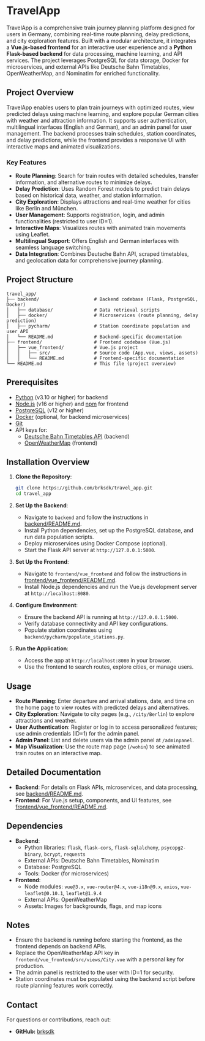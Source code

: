 # TravelApp

TravelApp is a comprehensive train journey planning platform designed for users in Germany, combining real-time route planning, delay predictions, and city exploration features. Built with a modular architecture, it integrates a **Vue.js-based frontend** for an interactive user experience and a **Python Flask-based backend** for data processing, machine learning, and API services. The project leverages PostgreSQL for data storage, Docker for microservices, and external APIs like Deutsche Bahn Timetables, OpenWeatherMap, and Nominatim for enriched functionality.

## Project Overview
TravelApp enables users to plan train journeys with optimized routes, view predicted delays using machine learning, and explore popular German cities with weather and attraction information. It supports user authentication, multilingual interfaces (English and German), and an admin panel for user management. The backend processes train schedules, station coordinates, and delay predictions, while the frontend provides a responsive UI with interactive maps and animated visualizations.

### Key Features
- **Route Planning**: Search for train routes with detailed schedules, transfer information, and alternative routes to minimize delays.
- **Delay Prediction**: Uses Random Forest models to predict train delays based on historical data, weather, and station information.
- **City Exploration**: Displays attractions and real-time weather for cities like Berlin and München.
- **User Management**: Supports registration, login, and admin functionalities (restricted to user ID=1).
- **Interactive Maps**: Visualizes routes with animated train movements using Leaflet.
- **Multilingual Support**: Offers English and German interfaces with seamless language switching.
- **Data Integration**: Combines Deutsche Bahn API, scraped timetables, and geolocation data for comprehensive journey planning.

## Project Structure
```
travel_app/
├── backend/                    # Backend codebase (Flask, PostgreSQL, Docker)
│   ├── database/               # Data retrieval scripts
│   ├── docker/                 # Microservices (route planning, delay prediction)
│   ├── pycharm/                # Station coordinate population and user API
│   └── README.md               # Backend-specific documentation
├── frontend/                   # Frontend codebase (Vue.js)
│   ├── vue_frontend/           # Vue.js project
│   │   ├── src/                # Source code (App.vue, views, assets)
│   │   └── README.md           # Frontend-specific documentation
└── README.md                   # This file (project overview)
```

## Prerequisites
- [Python](https://www.python.org/) (v3.10 or higher) for backend
- [Node.js](https://nodejs.org/) (v16 or higher) and [npm](https://www.npmjs.com/) for frontend
- [PostgreSQL](https://www.postgresql.org/) (v12 or higher)
- [Docker](https://www.docker.com/) (optional, for backend microservices)
- [Git](https://git-scm.com/)
- API keys for:
  - [Deutsche Bahn Timetables API](https://developer.deutschebahn.com/) (backend)
  - [OpenWeatherMap](https://openweathermap.org/) (frontend)

## Installation Overview
1. **Clone the Repository**:
   ```bash
   git clone https://github.com/brksdk/travel_app.git
   cd travel_app
   ```

2. **Set Up the Backend**:
   - Navigate to `backend` and follow the instructions in [backend/README.md](./backend/README.md).
   - Install Python dependencies, set up the PostgreSQL database, and run data population scripts.
   - Deploy microservices using Docker Compose (optional).
   - Start the Flask API server at `http://127.0.0.1:5000`.

3. **Set Up the Frontend**:
   - Navigate to `frontend/vue_frontend` and follow the instructions in [frontend/vue_frontend/README.md](./frontend/vue_frontend/README.md).
   - Install Node.js dependencies and run the Vue.js development server at `http://localhost:8080`.

4. **Configure Environment**:
   - Ensure the backend API is running at `http://127.0.0.1:5000`.
   - Verify database connectivity and API key configurations.
   - Populate station coordinates using `backend/pycharm/populate_stations.py`.

5. **Run the Application**:
   - Access the app at `http://localhost:8080` in your browser.
   - Use the frontend to search routes, explore cities, or manage users.

## Usage
- **Route Planning**: Enter departure and arrival stations, date, and time on the home page to view routes with predicted delays and alternatives.
- **City Exploration**: Navigate to city pages (e.g., `/city/Berlin`) to explore attractions and weather.
- **User Authentication**: Register or log in to access personalized features; use admin credentials (ID=1) for the admin panel.
- **Admin Panel**: List and delete users via the admin panel at `/adminpanel`.
- **Map Visualization**: Use the route map page (`/wohin`) to see animated train routes on an interactive map.

## Detailed Documentation
- **Backend**: For details on Flask APIs, microservices, and data processing, see [backend/README.md](./backend/README.md).
- **Frontend**: For Vue.js setup, components, and UI features, see [frontend/vue_frontend/README.md](./frontend/vue_frontend/README.md).

## Dependencies
- **Backend**:
  - Python libraries: `flask`, `flask-cors`, `flask-sqlalchemy`, `psycopg2-binary`, `bcrypt`, `requests`
  - External APIs: Deutsche Bahn Timetables, Nominatim
  - Database: PostgreSQL
  - Tools: Docker (for microservices)
- **Frontend**:
  - Node modules: `vue@3.x`, `vue-router@4.x`, `vue-i18n@9.x`, `axios`, `vue-leaflet@0.10.1`, `leaflet@1.9.4`
  - External APIs: OpenWeatherMap
  - Assets: Images for backgrounds, flags, and map icons

## Notes
- Ensure the backend is running before starting the frontend, as the frontend depends on backend APIs.
- Replace the OpenWeatherMap API key in `frontend/vue_frontend/src/views/City.vue` with a personal key for production.
- The admin panel is restricted to the user with ID=1 for security.
- Station coordinates must be populated using the backend script before route planning features work correctly.

## Contact
For questions or contributions, reach out:
- **GitHub:** [brksdk](https://github.com/brksdk)
